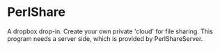 PerlShare
=========

A dropbox drop-in. Create your own private 'cloud' for file sharing.
This program needs a server side, which is provided by PerlShareServer.

